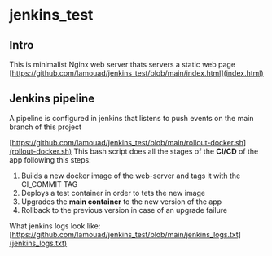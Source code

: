 # jenkins_test

## Intro
This is minimalist Nginx web server thats servers a static web page [https://github.com/Iamouad/jenkins_test/blob/main/index.html](index.html)
<br>

## Jenkins pipeline

A pipeline is configured in jenkins that listens to push events on the main branch of this project

[https://github.com/Iamouad/jenkins_test/blob/main/rollout-docker.sh](rollout-docker.sh)
This bash script does all the stages of the **CI/CD** of the app following  this steps:
1. Builds a new docker image of the web-server and tags it with the CI_COMMIT TAG
2. Deploys a test container in order to tets the new image
3. Upgrades the **main container** to the new version of the app
4. Rollback to the previous version in case of an upgrade failure

What jenkins logs look like: [https://github.com/Iamouad/jenkins_test/blob/main/jenkins_logs.txt](jenkins_logs.txt)
